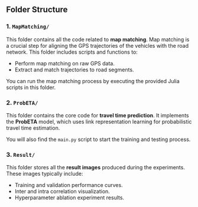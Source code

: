 ## Folder Structure

### 1. `MapMatching/`
This folder contains all the code related to **map matching**. Map matching is a crucial step for aligning the GPS trajectories of the vehicles with the road network. This folder includes scripts and functions to:
- Perform map matching on raw GPS data.
- Extract and match trajectories to road segments.

You can run the map matching process by executing the provided Julia scripts in this folder.

### 2. `ProbETA/`
This folder contains the core code for **travel time prediction**. It implements the **ProbETA** model, which uses link representation learning for probabilistic travel time estimation. 

You will also find the `main.py` script to start the training and testing process.

### 3. `Result/`
This folder stores all the **result images** produced during the experiments. These images typically include:
- Training and validation performance curves.
- Inter and intra correlation visualization.
- Hyperparameter ablation experiment results.

